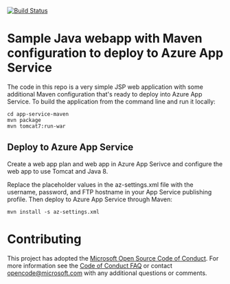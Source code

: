[![Build Status](https://dev.azure.com/lokeswarapandit0131/yaml/_apis/build/status/lokeswarapandit.app-service-maven?branchName=master)](https://dev.azure.com/lokeswarapandit0131/yaml/_build/latest?definitionId=2&branchName=master)

# Sample Java webapp with Maven configuration to deploy to Azure App Service

The code in this repo is a very simple JSP web application with some additional Maven configuration that's ready to deploy into Azure App Service. To build the application from the command line and run it locally:

```
cd app-service-maven
mvn package
mvn tomcat7:run-war
```

## Deploy to Azure App Service

Create a web app plan and web app in Azure App Serivce and configure the web app to use Tomcat and Java 8.

Replace the placeholder values in the az-settings.xml file with the username, password, and FTP hostname in your App Service publishing profile. Then deploy to Azure App Service through Maven:

```
mvn install -s az-settings.xml
```

# Contributing

This project has adopted the [Microsoft Open Source Code of Conduct](https://opensource.microsoft.com/codeofconduct/). For more information see the [Code of Conduct FAQ](https://opensource.microsoft.com/codeofconduct/faq/) or contact [opencode@microsoft.com](mailto:opencode@microsoft.com) with any additional questions or comments.
